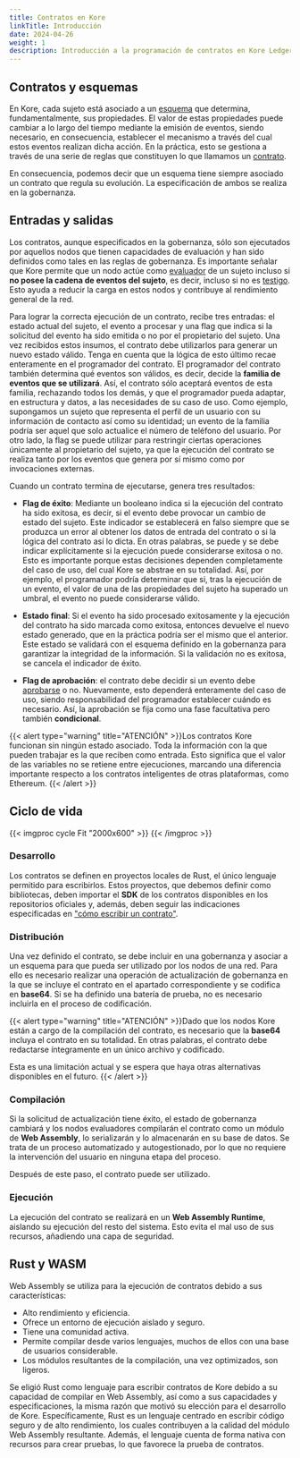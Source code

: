 ```yaml
---
title: Contratos en Kore
linkTitle: Introducción
date: 2024-04-26
weight: 1
description: Introducción a la programación de contratos en Kore Ledger.
---
```


## Contratos y esquemas
En Kore, cada sujeto está asociado a un [esquema](../../../getting-started/concepts/schema/) que determina, fundamentalmente, sus propiedades. El valor de estas propiedades puede cambiar a lo largo del tiempo mediante la emisión de eventos, siendo necesario, en consecuencia, establecer el mecanismo a través del cual estos eventos realizan dicha acción. En la práctica, esto se gestiona a través de una serie de reglas que constituyen lo que llamamos un [contrato](../../../getting-started/concepts/contracts/).

En consecuencia, podemos decir que un esquema tiene siempre asociado un contrato que regula su evolución. La especificación de ambos se realiza en la gobernanza.

## Entradas y salidas
Los contratos, aunque especificados en la gobernanza, sólo son ejecutados por aquellos nodos que tienen capacidades de evaluación y han sido definidos como tales en las reglas de gobernanza. Es importante señalar que Kore permite que un nodo actúe como [evaluador](../../../getting-started/concepts/roles/) de un sujeto incluso si **no posee la cadena de eventos del sujeto**, es decir, incluso si no es [testigo](../../../getting-started/concepts/roles/). Esto ayuda a reducir la carga en estos nodos y contribuye al rendimiento general de la red.

Para lograr la correcta ejecución de un contrato, recibe tres entradas: el estado actual del sujeto, el evento a procesar y una flag que indica si la solicitud del evento ha sido emitida o no por el propietario del sujeto. Una vez recibidos estos insumos, el contrato debe utilizarlos para generar un nuevo estado válido. Tenga en cuenta que la lógica de esto último recae enteramente en el programador del contrato. El programador del contrato también determina qué eventos son válidos, es decir, decide la **familia de eventos que se utilizará**. Así, el contrato sólo aceptará eventos de esta familia, rechazando todos los demás, y que el programador pueda adaptar, en estructura y datos, a las necesidades de su caso de uso. Como ejemplo, supongamos un sujeto que representa el perfil de un usuario con su información de contacto así como su identidad; un evento de la familia podría ser aquel que solo actualice el número de teléfono del usuario. Por otro lado, la flag se puede utilizar para restringir ciertas operaciones únicamente al propietario del sujeto, ya que la ejecución del contrato se realiza tanto por los eventos que genera por sí mismo como por invocaciones externas.

Cuando un contrato termina de ejecutarse, genera tres resultados:

  * **Flag de éxito**: Mediante un booleano indica si la ejecución del contrato ha sido exitosa, es decir, si el evento debe provocar un cambio de estado del sujeto. Este indicador se establecerá en falso siempre que se produzca un error al obtener los datos de entrada del contrato o si la lógica del contrato así lo dicta. En otras palabras, se puede y se debe indicar explícitamente si la ejecución puede considerarse exitosa o no. Esto es importante porque estas decisiones dependen completamente del caso de uso, del cual Kore se abstrae en su totalidad. Así, por ejemplo, el programador podría determinar que si, tras la ejecución de un evento, el valor de una de las propiedades del sujeto ha superado un umbral, el evento no puede considerarse válido.

   * **Estado final**: Si el evento ha sido procesado exitosamente y la ejecución del contrato ha sido marcada como exitosa, entonces devuelve el nuevo estado generado, que en la práctica podría ser el mismo que el anterior. Este estado se validará con el esquema definido en la gobernanza para garantizar la integridad de la información. Si la validación no es exitosa, se cancela el indicador de éxito.

   * **Flag de aprobación**: el contrato debe decidir si un evento debe [aprobarse](../../../getting-started/concepts/roles/) o no. Nuevamente, esto dependerá enteramente del caso de uso, siendo responsabilidad del programador establecer cuándo es necesario. Así, la aprobación se fija como una fase facultativa pero también **condicional**.

{{< alert type="warning" title="ATENCIÓN" >}}Los contratos Kore funcionan sin ningún estado asociado. Toda la información con la que pueden trabajar es la que reciben como entrada. Esto significa que el valor de las variables no se retiene entre ejecuciones, marcando una diferencia importante respecto a los contratos inteligentes de otras plataformas, como Ethereum. {{< /alert >}}

## Ciclo de vida
{{< imgproc cycle Fit "2000x600" >}}
{{< /imgproc >}}

### Desarrollo
Los contratos se definen en proyectos locales de Rust, el único lenguaje permitido para escribirlos. Estos proyectos, que debemos definir como bibliotecas, deben importar el **SDK** de los contratos disponibles en los repositorios oficiales y, además, deben seguir las indicaciones especificadas en ["cómo escribir un contrato"](../programming-contracts/).

### Distribución
Una vez definido el contrato, se debe incluir en una gobernanza y asociar a un esquema para que pueda ser utilizado por los nodos de una red. Para ello es necesario realizar una operación de actualización de gobernanza en la que se incluye el contrato en el apartado correspondiente y se codifica en **base64**. Si se ha definido una batería de prueba, no es necesario incluirla en el proceso de codificación.

{{< alert type="warning" title="ATENCIÓN" >}}Dado que los nodos Kore están a cargo de la compilación del contrato, es necesario que la **base64** incluya el contrato en su totalidad. En otras palabras, el contrato debe redactarse íntegramente en un único archivo y codificado.

Esta es una limitación actual y se espera que haya otras alternativas disponibles en el futuro. {{< /alert >}}

### Compilación
Si la solicitud de actualización tiene éxito, el estado de gobernanza cambiará y los nodos evaluadores compilarán el contrato como un módulo de **Web Assembly**, lo serializarán y lo almacenarán en su base de datos. Se trata de un proceso automatizado y autogestionado, por lo que no requiere la intervención del usuario en ninguna etapa del proceso.

Después de este paso, el contrato puede ser utilizado.

### Ejecución
La ejecución del contrato se realizará en un **Web Assembly Runtime**, aislando su ejecución del resto del sistema. Esto evita el mal uso de sus recursos, añadiendo una capa de seguridad.

## Rust y WASM
Web Assembly se utiliza para la ejecución de contratos debido a sus características:

  * Alto rendimiento y eficiencia.
  * Ofrece un entorno de ejecución aislado y seguro.
  * Tiene una comunidad activa.
  * Permite compilar desde varios lenguajes, muchos de ellos con una base de usuarios considerable.
  * Los módulos resultantes de la compilación, una vez optimizados, son ligeros.

Se eligió Rust como lenguaje para escribir contratos de Kore debido a su capacidad de compilar en Web Assembly, así como a sus capacidades y especificaciones, la misma razón que motivó su elección para el desarrollo de Kore. Específicamente, Rust es un lenguaje centrado en escribir código seguro y de alto rendimiento, los cuales contribuyen a la calidad del módulo Web Assembly resultante. Además, el lenguaje cuenta de forma nativa con recursos para crear pruebas, lo que favorece la prueba de contratos.